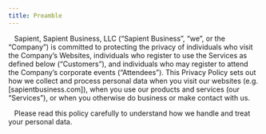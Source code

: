 ```yaml
---
title: Preamble
---
```


<p>&nbsp;&nbsp;&nbsp;Sapient, Sapient Business, LLC (“Sapient Business”, “we”, or the “Company”) is committed to protecting the privacy of individuals who visit the Company’s Websites, individuals who register to use the Services as defined below (“Customers”), and individuals who may register to attend the Company’s corporate events (“Attendees”). This Privacy Policy sets out how we collect and process personal data when you visit our websites (e.g. [sapientbusiness.com]), when you use our products and services (our “Services”), or when you otherwise do business or make contact with us.</p>

<p>&nbsp;&nbsp;&nbsp;Please read this policy carefully to understand how we handle and treat your personal data.</p>
